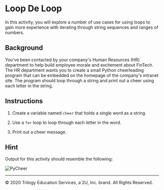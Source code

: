 # Loop De Loop

In this activity, you will explore a number of use cases for using loops to gain more experience with iterating through string sequences and ranges of numbers.

## Background

You've been contacted by your company's Human Resources (HR) department to help build employee morale and excitement about FinTech. The HR department wants you to create a small Python cheerleading program that can be embedded on the homepage of the company's intranet site. The program should loop through a string and print out a cheer using each letter in the string.

## Instructions

1. Create a variable named `cheer` that holds a single word as a string.

2. Use a `for` loop to loop through each letter in the word.

3. Print out a cheer message.

## Hint

Output for this activity should resemble the following:

![PyCheer](Images/python-cheer.PNG)

---

© 2020 Trilogy Education Services, a 2U, Inc. brand. All Rights Reserved.
